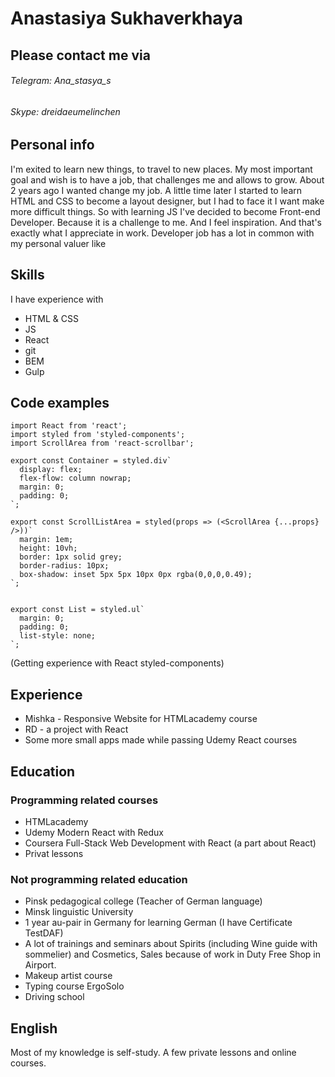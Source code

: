 # Anastasiya Sukhaverkhaya

## Please contact me via
 ###### Telegram: Ana_stasya_s
 ###### Skype: dreidaeumelinchen

 ## Personal info
 I'm exited to learn new things, to travel to new places. My most important goal and wish is to have a job, that challenges me and allows to grow.
 About 2 years ago I wanted change my job. A little time later I started to learn HTML and CSS to become a layout designer, but I had to face it I want make more difficult things. So with learning JS I've decided to become Front-end Developer. Because it is a challenge to me. And I feel inspiration. And that's exactly what I appreciate in work. Developer job has a lot in common with my personal valuer like 

 ## Skills
 I have experience with 
 * HTML & CSS
 * JS
 * React
 * git
 * BEM
 * Gulp

## Code examples
```
import React from 'react';
import styled from 'styled-components';
import ScrollArea from 'react-scrollbar';

export const Container = styled.div`
  display: flex;
  flex-flow: column nowrap;
  margin: 0;
  padding: 0;
`;

export const ScrollListArea = styled(props => (<ScrollArea {...props} />))`
  margin: 1em;
  height: 10vh;
  border: 1px solid grey;
  border-radius: 10px;
  box-shadow: inset 5px 5px 10px 0px rgba(0,0,0,0.49);
`;


export const List = styled.ul`
  margin: 0;
  padding: 0;
  list-style: none;
`;

```
(Getting experience with React styled-components) 

## Experience
* Mishka  - Responsive Website for HTMLacademy course
* RD - a project with React
* Some more small apps made while passing Udemy React courses 

## Education
 ### Programming related courses
 * HTMLacademy
 * Udemy Modern React with Redux
 * Coursera Full-Stack Web Development with React (a part about React)
 * Privat lessons

 ### Not programming related education
 * Pinsk pedagogical college (Teacher of German language)
 * Minsk linguistic University
 * 1 year au-pair in Germany for learning German (I have Certificate TestDAF)
 * A lot of trainings and seminars about Spirits (including Wine guide with sommelier) and Cosmetics, Sales because of work in Duty Free Shop in Airport.
 * Makeup artist course
 * Typing course ErgoSolo
 * Driving school

## English
Most of my knowledge is self-study.
A few private lessons and online courses. 
